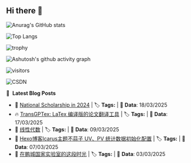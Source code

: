 ## Hi there 👋

![Anurag's GitHub stats](https://github-readme-stats.vercel.app/api?username=LZHMS)

![Top Langs](https://github-readme-stats.vercel.app/api/top-langs/?username=LZHMS)

![trophy](https://github-profile-trophy.vercel.app/?username=LZHMS)

![Ashutosh's github activity graph](https://github-readme-activity-graph.vercel.app/graph?username=LZHMS)

![visitors](https://visitor-badge.glitch.me/badge?page_id=LZHMS.LZHMS)

![CSDN](https://stats.justsong.cn/api/csdn?id=weixin_63554791&theme=cobalt)

📕 &nbsp;**Latest Blog Posts**
<!-- BLOG-POST-LIST:START -->
 - 💫 <a href='https://lzhms.github.io/awards/NationalScholarship/'>National Scholarship in 2024</a> | 🏷️ **Tags:**  | 📅 **Data**: 18/03/2025
 - 🔥 <a href='https://lzhms.github.io/blog/TransGPTex/'>TransGPTex: LaTex 编译版的论文翻译工具</a> | 🏷️ **Tags:**  | 📅 **Data**: 17/03/2025
 - 🌮 <a href='https://lzhms.github.io/collaboration/LinearAlgebra/'>线性代数</a> | 🏷️ **Tags:**  | 📅 **Data**: 09/03/2025
 - 🌮 <a href='https://lzhms.github.io/blog/BusuanziInit/'>Hexo博客Icarus主题不蒜子 UV、PV 统计数据初始化配置</a> | 🏷️ **Tags:**  | 📅 **Data**: 07/03/2025
 - 🚀 <a href='https://lzhms.github.io/essay/DaysAtPCNL/'>在鹏城国家实验室的这段时光</a> | 🏷️ **Tags:**  | 📅 **Data**: 03/03/2025<!-- BLOG-POST-LIST:END -->
